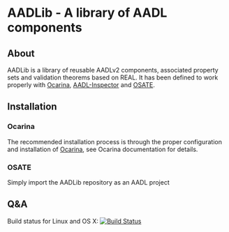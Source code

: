 # AADLib - A library of AADL components

## About

AADLib is a library of reusable AADLv2 components, associated property sets and validation theorems based on REAL. It has been defined to work properly with [Ocarina](https://github.com/OpenAADL/ocarina), [AADL-Inspector](http://www.ellidiss.com/products/aadl-inspector/) and [OSATE](http://osate.org).

## Installation

### Ocarina

The recommended installation process is through the proper configuration and installation of [Ocarina](https://github.com/OpenAADL/ocarina), see Ocarina documentation for details.

### OSATE

Simply import the AADLib repository as an AADL project

## Q&A

Build status for Linux and OS X: [![Build Status](https://travis-ci.org/OpenAADL/AADLib.svg?branch=master)](https://travis-ci.org/OpenAADL/AADLib)
